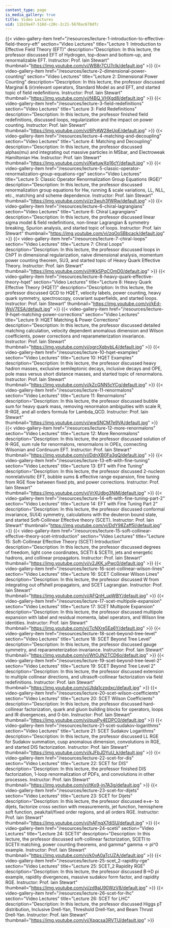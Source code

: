 ```yaml
---
content_type: page
is_media_gallery: true
title: Video Lectures
uid: 11b19a47-518d-c20c-2c21-5670ac678dfc
---
```

{{< video-gallery-item href="/resources/lecture-1-introduction-to-effective-field-theory-eft" section="Video Lectures" title="Lecture 1: Introduction to Effective Field Theory (EFT)" description="Description: In this lecture, the professor discussed EFT of Hydrogen, top-down and bottom-up, and renormalizable EFT. Instructor: Prof. Iain Stewart" thumbnail="https://img.youtube.com/vi/WB8r7CU7clk/default.jpg" >}} {{< video-gallery-item href="/resources/lecture-2-dimensional-power-counting" section="Video Lectures" title="Lecture 2: Dimensional Power Counting" description="Description: In this lecture, the professor discussed Marginal & (ir)relevant operators, Standard Model as and EFT, and started topic of field redefinitions. Instructor: Prof. Iain Stewart" thumbnail="https://img.youtube.com/vi/f4BQ_VHXgd8/default.jpg" >}} {{< video-gallery-item href="/resources/lecture-3-field-redefinitions" section="Video Lectures" title="Lecture 3: Field Redefinitions" description="Description: In this lecture, the professor finished field redefinitions, discussed loops, regularization and the impact on power counting. Instructor: Prof. Iain Stewart" thumbnail="https://img.youtube.com/vi/6PrAW28eUpE/default.jpg" >}} {{< video-gallery-item href="/resources/lecture-4-matching-and-decoupling" section="Video Lectures" title="Lecture 4: Matching and Decoupling" description="Description: In this lecture, the professor discussed alphas(mu) and integrating out massive particles in MSbar, and Electroweak Hamiltonian Hw. Instructor: Prof. Iain Stewart" thumbnail="https://img.youtube.com/vi/KwtuwXp16cY/default.jpg" >}} {{< video-gallery-item href="/resources/lecture-5-classic-operator-renormalization-group-equations-rge" section="Video Lectures" title="Lecture 5: Classic Operator Renormalization Group Equations (RGE)" description="Description: In this lecture, the professor discussed renormalization group equations for Hw, running & scale variations, LL, NLL, etc., matching and scheme dependence. Instructor: Prof. Iain Stewart" thumbnail="https://img.youtube.com/vi/zr3wuh3fWRw/default.jpg" >}} {{< video-gallery-item href="/resources/lecture-6-chiral-lagrangians" section="Video Lectures" title="Lecture 6: Chiral Lagrangians" description="Description: In this lecture, the professor discussed linear sigma model & field redefinitions, non-linear Lagrangian & symmetry breaking, Spurion analysis, and started topic of loops. Instructor: Prof. Iain Stewart" thumbnail="https://img.youtube.com/vi/zqOoSBbcack/default.jpg" >}} {{< video-gallery-item href="/resources/lecture-7-chiral-loops" section="Video Lectures" title="Lecture 7: Chiral Loops" description="Description: In this lecture, the professor discussed loops in ChPT in dimensional regularization, naive dimensional analysis, momentum power counting theorem, SU3, and started topic of Heavy Quark Effective Theory. Instructor: Prof. Iain Stewart" thumbnail="https://img.youtube.com/vi/HKkSPqCOmD0/default.jpg" >}} {{< video-gallery-item href="/resources/lecture-8-heavy-quark-effective-theory-hqet" section="Video Lectures" title="Lecture 8: Heavy Quark Effective Theory (HQET)" description="Description: In this lecture, the professor discussed QCD to HQET, velocity labels, power counting, heavy quark symmetry, spectroscopy, covariant superfields, and started loops. Instructor: Prof. Iain Stewart" thumbnail="https://img.youtube.com/vi/kEd-WsV7ESA/default.jpg" >}} {{< video-gallery-item href="/resources/lecture-9-hqet-matching-power-corrections" section="Video Lectures" title="Lecture 9: HQET Matching & Power Corrections" description="Description: In this lecture, the professor discussed detailed matching calculation, velocity dependent anomalous dimension and Wilson coefficients,  power corrections and reparameterization invariance. Instructor: Prof. Iain Stewart" thumbnail="https://img.youtube.com/vi/ogrcXqbvbL4/default.jpg" >}} {{< video-gallery-item href="/resources/lecture-10-hqet-examples" section="Video Lectures" title="Lecture 10: HQET Examples" description="Description: In this lecture, the professor discussed heavy hadron masses, exclusive semileptonic decays, inclusive decays and OPE,  pole mass versus short distance masses, and started topic of renormalons. Instructor: Prof. Iain Stewart" thumbnail="https://img.youtube.com/vi/kZcGNN5cYCg/default.jpg" >}} {{< video-gallery-item href="/resources/lecture-11-renormalons" section="Video Lectures" title="Lecture 11: Renormalons" description="Description: In this lecture, the professor discussed bubble sum for heavy quark mass,  removing renormalon ambiguities with scale R,  R-RGE, and all orders formula for Lambda_QCD. Instructor: Prof. Iain Stewart" thumbnail="https://img.youtube.com/vi/wwSNCM7e9VA/default.jpg" >}} {{< video-gallery-item href="/resources/lecture-12-more-renormalons" section="Video Lectures" title="Lecture 12: More Renormalons" description="Description: In this lecture, the professor discussed solution of R-RGE, sum rule for renormalons, renormalons in OPEs, connecting Wilsonian and Continuum EFT. Instructor: Prof. Iain Stewart" thumbnail="https://img.youtube.com/vi/DdnXB0Fa3gQ/default.jpg" >}} {{< video-gallery-item href="/resources/lecture-13-eft-with-fine-tuning" section="Video Lectures" title="Lecture 13: EFT with Fine Tuning" description="Description: In this lecture, the professor discussed 2-nucleon nonrelativisitic EFT, bubble sums & effective range expansion, fine tuning from RGE flow between fixed pts,  and power corrections. Instructor: Prof. Iain Stewart" thumbnail="https://img.youtube.com/vi/VrXUdbg3NiM/default.jpg" >}} {{< video-gallery-item href="/resources/lecture-14-eft-with-fine-tuning-part-2" section="Video Lectures" title="Lecture 14: EFT with Fine Tuning Part 2" description="Description: In this lecture, the professor discussed conformal invariance, SU(4) symmetry, calculations with the deuteron bound state, and started Soft-Collinear Effective theory (SCET). Instructor: Prof. Iain Stewart" thumbnail="https://img.youtube.com/vi/DdY98Zaff5I/default.jpg" >}} {{< video-gallery-item href="/resources/lecture-15-soft-collinear-effective-theory-scet-introduction" section="Video Lectures" title="Lecture 15: Soft-Collinear Effective Theory (SCET) Introduction" description="Description: In this lecture, the professor discussed degrees of freedom, light cone coordinates, SCETI & SCETII,  jets and energetic hadrons, and collinear propagators. Instructor: Prof. Iain Stewart" thumbnail="https://img.youtube.com/vi/v2JKK_yPwc0/default.jpg" >}} {{< video-gallery-item href="/resources/lecture-16-scet-collinear-wilson-lines" section="Video Lectures" title="Lecture 16: SCET Collinear Wilson Lines" description="Description: In this lecture, the professor discussed W from integrating out offshell propagators, and SCET Lagrangian. Instructor: Prof. Iain Stewart" thumbnail="https://img.youtube.com/vi/AFQnH_upWBY/default.jpg" >}} {{< video-gallery-item href="/resources/lecture-17-scet-multipole-expansion" section="Video Lectures" title="Lecture 17: SCET Multipole Expansion" description="Description: In this lecture, the professor discussed multipole expansion with label and residual momenta, label operators, and Wilson line identities. Instructor: Prof. Iain Stewart" thumbnail="https://img.youtube.com/vi/TcNXre5Ea6Y/default.jpg" >}} {{< video-gallery-item href="/resources/lecture-18-scet-beyond-tree-level" section="Video Lectures" title="Lecture 18: SCET Beyond Tree Level" description="Description: In this lecture, the professor discussed gauge symmetry, and reparameterization invariance. Instructor: Prof. Iain Stewart" thumbnail="https://img.youtube.com/vi/WtOJN2TCD6o/default.jpg" >}} {{< video-gallery-item href="/resources/lecture-19-scet-beyond-tree-level-2" section="Video Lectures" title="Lecture 19: SCET Beyond Tree Level 2" description="Description: In this lecture, the professor discussed extension to multiple collinear directions, and ultrasoft-collinear factorization via field redefinitions. Instructor: Prof. Iain Stewart" thumbnail="https://img.youtube.com/vi/Jtda1czqdxc/default.jpg" >}} {{< video-gallery-item href="/resources/lecture-20-scet-wilson-coefficients" section="Video Lectures" title="Lecture 20: SCET Wilson Coefficients" description="Description: In this lecture, the professor discussed hard-collinear factorization, quark and gluon building blocks for operators,  loops and IR divergences, and 0-bin. Instructor: Prof. Iain Stewart" thumbnail="https://img.youtube.com/vi/pusPy4EDPC0/default.jpg" >}} {{< video-gallery-item href="/resources/lecture-21-scet-sudakov-logarithms" section="Video Lectures" title="Lecture 21: SCET Sudakov Logarithms" description="Description: In this lecture, the professor discussed LL RGE for Sudakov summation, cusp anomalous dimension,  convolutions in RGE, and started DIS factorization. Instructor: Prof. Iain Stewart" thumbnail="https://img.youtube.com/vi/kJFbJDYuU_k/default.jpg" >}} {{< video-gallery-item href="/resources/lecture-22-scet-for-dis" section="Video Lectures" title="Lecture 22: SCET for DIS" description="Description: In this lecture, the professor finished DIS factorization, 1-loop renormalization of PDFs, and convolutions in other processes. Instructor: Prof. Iain Stewart" thumbnail="https://img.youtube.com/vi/tKo9-jn7A3g/default.jpg" >}} {{< video-gallery-item href="/resources/lecture-23-scet-for-dijets" section="Video Lectures" title="Lecture 23: SCET for Dijets" description="Description: In this lecture, the professor discussed e+e- to dijets, factorize cross section with measurements, jet function, hemisphere soft function, peak/tail/fixed order regions, and all orders RGE. Instructor: Prof. Iain Stewart" thumbnail="https://img.youtube.com/vi/hAFnqX7diSU/default.jpg" >}} {{< video-gallery-item href="/resources/lecture-24-scetii" section="Video Lectures" title="Lecture 24: SCETII" description="Description: In this lecture, the professor discussed soft-collinear factorization, SCETI to SCETII matching, power counting theorems, and gamma* gamma -> pi^0 example. Instructor: Prof. Iain Stewart" thumbnail="https://img.youtube.com/vi/k0vA0aTcUZA/default.jpg" >}} {{< video-gallery-item href="/resources/lecture-25-scet_2-rapidity-rge" section="Video Lectures" title="Lecture 25: SCET\_2 Rapidity RGE" description="Description: In this lecture, the professor discussed B->D pi example, rapidity divergences, massive sudakov form factor, and rapidity RGE. Instructor: Prof. Iain Stewart" thumbnail="https://img.youtube.com/vi/zd9aU90WzV8/default.jpg" >}} {{< video-gallery-item href="/resources/lecture-26-scet-for-lhc" section="Video Lectures" title="Lecture 26: SCET for LHC" description="Description: In this lecture, the professor discussed Higgs pT distribution, Inclusive Drell-Yan, Threshold Drell-Yan, and Beam Thrust Drell-Yan. Instructor: Prof. Iain Stewart" thumbnail="https://img.youtube.com/vi/Xpqcsa3RVTU/default.jpg" >}}